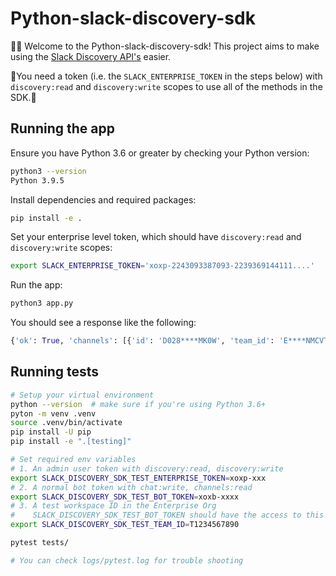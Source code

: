 # Python-slack-discovery-sdk

👋🏼 Welcome to the Python-slack-discovery-sdk! This project aims to make using 
the [Slack Discovery API's](https://api.slack.com/enterprise/discovery/methods#methods) easier.

🚨You need a token (i.e. the `SLACK_ENTERPRISE_TOKEN` in the steps below) with `discovery:read` and `discovery:write` scopes to use all of the methods in the SDK.🚨

## Running the app

Ensure you have Python 3.6 or greater by checking your Python version:

```bash
python3 --version
Python 3.9.5
```

Install dependencies and required packages:
```bash
pip install -e .
```
Set your enterprise level token, which should have `discovery:read` and `discovery:write` scopes:
```bash
export SLACK_ENTERPRISE_TOKEN='xoxp-2243093387093-2239369144111....' 
```

Run the app: 

```python
python3 app.py
```

You should see a response like the following:

```python
{'ok': True, 'channels': [{'id': 'D028****MK0W', 'team_id': 'E****NMCVTR', 'date_joined': 1626724524, 'date_left': 0, 'is_private': True, 'is_im': True, 'is_mpim': False, 'is_ext_shared': False}, {'id': 'C028BN****D4', 'team_id': 'T028QM7****U', 'date_joined': 1626724525, 'date_left': 0, 'is_private': False, 'is_im': False, 'is_mpim': False, 'is_ext_shared': False}, {'id': 'D0****EKV', 'team_id': 'E0283NMCVTR', 'date_joined': 1626724524, 'date_left': 0, 'is_private': True, 'is_im': True, 'is_mpim': False, 'is_ext_shared': False}, {'id': 'C028R2**TY', 'team_id': 'T02****U', 'date_joined': 1626983537, 'date_left': 0, 'is_private': False, 'is_im': False, 'is_mpim': False, 'is_ext_shared': False}, {'id': 'C0298**TTJ', 'team_id': 'T028QM79BGU', 'date_joined': 1626724525, 'date_left': 0, 'is_private': False, 'is_im': False, 'is_mpim': False, 'is_ext_shared': False}, {'id': 'C029****PEF2', 'team_id': 'T028Q****BGU', 'date_joined': 1626896861, 'date_left': 0, 'is_private': False, 'is_im': False, 'is_mpim': False, 'is_ext_shared': True}]}
```

## Running tests

```bash
# Setup your virtual environment
python --version  # make sure if you're using Python 3.6+
pyton -m venv .venv
source .venv/bin/activate
pip install -U pip
pip install -e ".[testing]"

# Set required env variables
# 1. An admin user token with discovery:read, discovery:write
export SLACK_DISCOVERY_SDK_TEST_ENTERPRISE_TOKEN=xoxp-xxx
# 2. A normal bot token with chat:write, channels:read
export SLACK_DISCOVERY_SDK_TEST_BOT_TOKEN=xoxb-xxxx
# 3. A test workspace ID in the Enterprise Org
#    SLACK_DISCOVERY_SDK_TEST_BOT_TOKEN should have the access to this workspace
export SLACK_DISCOVERY_SDK_TEST_TEAM_ID=T1234567890

pytest tests/

# You can check logs/pytest.log for trouble shooting
```